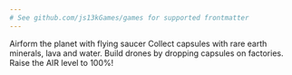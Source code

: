 ```yaml
---
# See github.com/js13kGames/games for supported frontmatter
---
```

Airform the planet with flying saucer
Collect capsules with rare earth minerals, lava and water. Build drones by dropping capsules on factories.
Raise the AIR level to 100%!